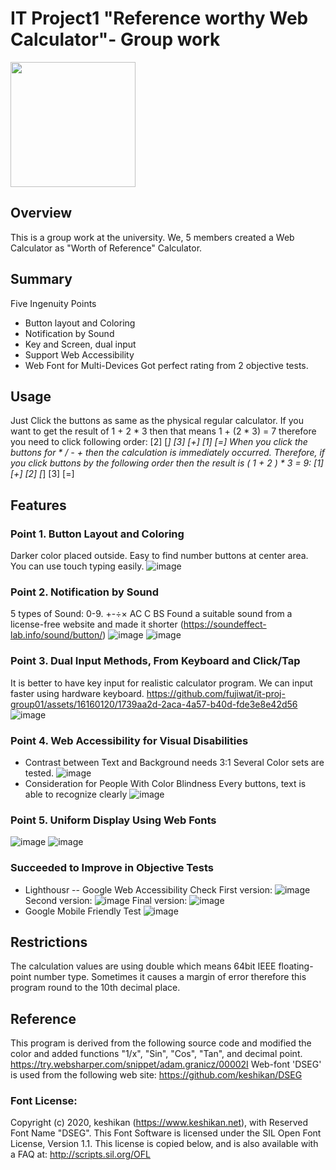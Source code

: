 # IT Project1 "Reference worthy Web Calculator"- Group work
<img src="https://github.com/fujiwat/it-proj-group01/assets/16160120/aac3c3e0-2aa7-4ce5-8f5a-3b742e9bfa5e" width="200">


## Overview
This is a group work at the university.
We, 5 members created a Web Calculator as "Worth of Reference" Calculator.

## Summary
Five Ingenuity Points
- Button layout and Coloring
- Notification by Sound
- Key and Screen, dual input
- Support Web Accessibility
- Web Font for Multi-Devices
Got perfect rating from 2 objective tests.

## Usage
Just Click the buttons as same as the physical regular calculator. If you want to get the result of 1 + 2 * 3 then that means 1 + (2 * 3) = 7 therefore you need to click following order:
[2] [*] [3] [+] [1] [=]
When you click the buttons for * / - + then the calculation is immediately occurred. Therefore, if you click buttons by the following order then the result is ( 1 + 2 ) * 3 = 9:
[1] [+] [2] [*] [3] [=]

## Features
### Point 1.  Button Layout and Coloring
Darker color placed outside.  Easy to find number buttons at center area.
You can use touch typing easily.
![image](https://github.com/fujiwat/it-proj-group01/assets/16160120/6029698d-2194-4090-9d21-2de71cb98798)

### Point 2. Notification by Sound
5 types of Sound:  0-9.   +-÷×   AC   C    BS
Found a suitable sound from a license-free website and made it shorter
(https://soundeffect-lab.info/sound/button/)
![image](https://github.com/fujiwat/it-proj-group01/assets/16160120/591a96a1-32f3-4824-889c-0f516978487b)
![image](https://github.com/fujiwat/it-proj-group01/assets/16160120/a2b560d7-7a1a-462f-8a55-f0256c3ca426)

### Point 3. Dual Input Methods, From Keyboard and Click/Tap
It is better to have key input for realistic calculator program.
We can input faster using hardware keyboard.
https://github.com/fujiwat/it-proj-group01/assets/16160120/1739aa2d-2aca-4a57-b40d-fde3e8e42d56
![image](https://github.com/fujiwat/it-proj-group01/assets/16160120/42e49d3e-6182-433a-8f9c-618e966c8cda)

### Point 4. Web Accessibility for Visual Disabilities
- Contrast between Text and Background needs 3:1
Several Color sets are tested.
![image](https://github.com/fujiwat/it-proj-group01/assets/16160120/3e7ddd93-4fe6-4e02-bf60-12f92af01c5e)
- Consideration for People With Color Blindness
Every buttons, text is able to recognize clearly
![image](https://github.com/fujiwat/it-proj-group01/assets/16160120/9e540607-faee-439a-a26e-5fa0fcc185e0)

### Point 5.  Uniform Display Using Web Fonts
![image](https://github.com/fujiwat/it-proj-group01/assets/16160120/385077db-100e-4fa9-969c-df054a338df6)
![image](https://github.com/fujiwat/it-proj-group01/assets/16160120/96f4f133-f3ca-483d-a73e-e0d1d583be4c)

### Succeeded to Improve in Objective Tests
- Lighthousr -- Google Web Accessibility Check
First version:
![image](https://github.com/fujiwat/it-proj-group01/assets/16160120/f4be05b9-a2e2-4695-b5a6-4410a1c87e51)
Second version:
![image](https://github.com/fujiwat/it-proj-group01/assets/16160120/2c336f19-09c2-49dd-9f5c-2ca0e885201b)
Final version:
![image](https://github.com/fujiwat/it-proj-group01/assets/16160120/5aa1b949-9c74-41a3-9911-716c94c4aab4)
- Google Mobile Friendly Test
![image](https://github.com/fujiwat/it-proj-group01/assets/16160120/3a3216ee-3a45-4d48-bb67-d92e1b1461ae)

## Restrictions
The calculation values are using double which means 64bit IEEE floating-point number type. Sometimes it causes a margin of error therefore this program round to the 10th decimal place.

## Reference
This program is derived from the following source code and modified the color and added functions "1/x", "Sin", "Cos", "Tan", and decimal point.
https://try.websharper.com/snippet/adam.granicz/00002I
Web-font 'DSEG' is used from the following web site:
https://github.com/keshikan/DSEG
### Font License:  
Copyright (c) 2020, keshikan (https://www.keshikan.net),  with Reserved Font Name "DSEG".
This Font Software is licensed under the SIL Open Font License, Version 1.1.
This license is copied below, and is also available with a FAQ at: http://scripts.sil.org/OFL
